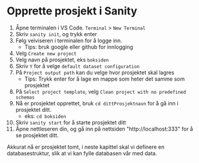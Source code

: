 # Opprette prosjekt i Sanity

1. Åpne terminalen i VS Code. `Terminal` > `New Terminal`
2. Skriv `sanity init`, og trykk enter
3. Følg veiviseren i terminalen for å logge inn.
   - Tips: bruk google eller github for innlogging
4. Velg `Create new project`
5. Velg navn på prosjektet, eks `boksiden`
6. Skriv `Y` for å velge `default dataset configuration`
7. På `Project output path` kan du velge hvor prosjektet skal lagres
   - Tips: Trykk enter for å lage en mappe som heter det samme som prosjektet
8. På `Select project template`, velg `Clean project with no predefined schemas`
9. Nå er prosjektet opprettet, bruk `cd dittProsjektnavn` for å gå inn i prosjektet ditt.
    - eks: `cd boksiden`
10. Skriv `sanity start` for å starte prosjektet ditt
11. Åpne nettleseren din, og gå inn på nettsiden "http://localhost:333" for å se prosjektet ditt.

Akkurat nå er prosjektet tomt, i neste kapittel skal vi definere en databasestruktur, slik at vi kan fylle databasen vår med data.

